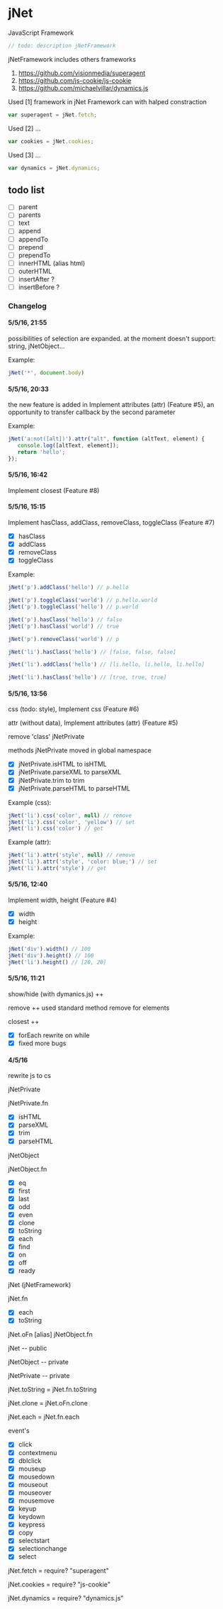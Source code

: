 # jNet

JavaScript Framework

```JavaScript
// todo: description jNetFramework
```

jNetFramework includes others frameworks

1. https://github.com/visionmedia/superagent
1. https://github.com/js-cookie/js-cookie
1. https://github.com/michaelvillar/dynamics.js

Used [1] framework in jNet Framework can with halped constraction 

```JavaScript
var superagent = jNet.fetch;
```

Used [2] ...

```JavaScript
var cookies = jNet.cookies;
```


Used [3] ...

```JavaScript
var dynamics = jNet.dynamics;
```

## todo list
- [ ] parent
- [ ] parents
- [ ] text
- [ ] append
- [ ] appendTo
- [ ] prepend
- [ ] prependTo
- [ ] innerHTML (alias html)
- [ ] outerHTML
- [ ] insertAfter ?
- [ ] insertBefore ?

### Changelog

#### 5/5/16, 21:55

possibilities of selection are expanded.
at the moment doesn't support: string, jNetObject...

Example:

```JavaScript
jNet('*', document.body)
```

#### 5/5/16, 20:33

the new feature is added in Implement attributes (attr) (Feature #5),
an opportunity to transfer callback by the second parameter

Example:

```JavaScript
jNet('a:not([alt])').attr("alt", function (altText, element) {
   console.log([altText, element]);
   return 'hello';
});
```

#### 5/5/16, 16:42

Implement closest (Feature #8)

#### 5/5/16, 15:15

Implement hasClass, addClass, removeClass, toggleClass (Feature #7)

- [x] hasClass
- [x] addClass
- [x] removeClass
- [x] toggleClass

Example:

```JavaScript
jNet('p').addClass('hello') // p.hello

jNet('p').toggleClass('world') // p.hello.world
jNet('p').toggleClass('hello') // p.world

jNet('p').hasClass('hello') // false
jNet('p').hasClass('world') // true

jNet('p').removeClass('world') // p

jNet('li').hasClass('hello') // [false, false, false]

jNet('li').addClass('hello') // [li.hello, li.hello, li.hello]

jNet('li').hasClass('hello') // [true, true, true]
```

#### 5/5/16, 13:56

css (todo: style), Implement css (Feature #6)

attr (without data), Implement attributes (attr) (Feature #5)

remove 'class' jNetPrivate

methods jNetPrivate moved in global namespace

- [x] jNetPrivate.isHTML to isHTML
- [x] jNetPrivate.parseXML to parseXML
- [x] jNetPrivate.trim to trim
- [x] jNetPrivate.parseHTML to parseHTML

Example (css):

```JavaScript
jNet('li').css('color', null) // remove
jNet('li').css('color', 'yellow') // set
jNet('li').css('color') // get
```

Example (attr):

```JavaScript
jNet('li').attr('style', null) // remove
jNet('li').attr('style', 'color: blue;') // set
jNet('li').attr('style') // get
```

#### 5/5/16, 12:40

Implement width, height (Feature #4)

- [x] width
- [x] height

Example:

```JavaScript
jNet('div').width() // 100
jNet('div').height() // 100
jNet('li').height() // [20, 20]
```

#### 5/5/16, 11:21

show/hide (with dymanics.js) ++

remove    ++ used standard method remove for elements

closest   ++

- [x] forEach rewrite on while
- [x] fixed more bugs

#### 4/5/16

rewrite js to cs

jNetPrivate

jNetPrivate.fn

- [x] isHTML
- [x] parseXML
- [x] trim
- [x] parseHTML

jNetObject

jNetObject.fn 

- [x] eq
- [x] first
- [x] last
- [x] odd
- [x] even
- [x] clone
- [x] toString
- [x] each
- [x] find
- [x] on
- [x] off
- [x] ready

jNet (jNetFramework)

jNet.fn

- [x] each
- [x] toString

jNet.oFn [alias] jNetObject.fn

jNet -- public

jNetObject -- private

jNetPrivate -- private

jNet.toString = jNet.fn.toString

jNet.clone = jNet.oFn.clone

jNet.each = jNet.fn.each

event's

- [x] click
- [x] contextmenu
- [x] dblclick
- [x] mouseup
- [x] mousedown
- [x] mouseout
- [x] mouseover
- [x] mousemove
- [x] keyup
- [x] keydown
- [x] keypress
- [x] copy
- [x] selectstart
- [x] selectionchange
- [x] select

jNet.fetch = require? "superagent"

jNet.cookies = require? "js-cookie"

jNet.dynamics = require? "dynamics.js"
